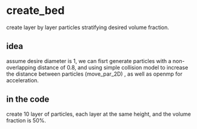 # create_bed
create layer by layer particles stratifying desired volume fraction. 

## idea 
assume desire diameter is 1, we can fisrt generate particles with a non-overlapping distance of 0.8, and using simple collision model to increase the distance between particles (move_par_2D) , as well as openmp for acceleration.

## in the code
create 10 layer of particles, each layer at the same height, and the volume fraction is 50%.


